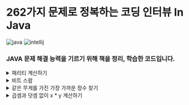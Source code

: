 # 262가지 문제로 정복하는 코딩 인터뷰 In Java

![java](https://img.shields.io/badge/Java-24.0.1-blue)
![intellij](https://img.shields.io/badge/IntelliJ%20IDEA-2025.1-lightslategray)

### JAVA 문제 해결 능력을 기르기 위해 책을 정리, 학습한 코드입니다.

<details>
<summary>
  패리티 계산하기
</summary>
  
  [나머지 값 기억](https://github.com/w00lam/interviews-in-java/blob/master/src/ch04/Parity_1.java)
  
  [하위 비트 지우기](https://github.com/w00lam/interviews-in-java/blob/master/src/ch04/Parity_2.java)
  
  [룩업 테이블](https://github.com/w00lam/interviews-in-java/blob/master/src/ch04/Parity_3.java)
  
  [교환 법칙](https://github.com/w00lam/interviews-in-java/blob/master/src/ch04/Parity_4.java)

  [응용(1)](https://github.com/w00lam/interviews-in-java/blob/master/src/ch04/ShiftBitToRight.java)

  [응용(2)](https://github.com/w00lam/interviews-in-java/blob/master/src/ch04/ModByPowerOfTwo.java)

  [응용(3)](https://github.com/w00lam/interviews-in-java/blob/master/src/ch04/IsPowerOfTwo.java)
  
</details>

<details>
<summary>
  비트 스왑
</summary>

  [비트 비교](https://github.com/w00lam/interviews-in-java/blob/master/src/ch04/Swap.java)

</details>

<details>
<summary>
  같은 무게를 가진 가장 가까운 정수 찾기
</summary>

  [비트 스왑](https://github.com/w00lam/interviews-in-java/blob/master/src/ch04/ClosestIntSameBitCount_1.java)

  [응용](https://github.com/w00lam/interviews-in-java/blob/master/src/ch04/ClosestIntSameBitCount_2.java)

</details>

<details>
<summary>
  곱셈과 덧셈 없이 x * y 계산하기
</summary>

  [비트 연산과 시프트 이용](https://github.com/w00lam/interviews-in-java/blob/master/src/ch04/ClosestIntSameBitCount_1.java)

</details>